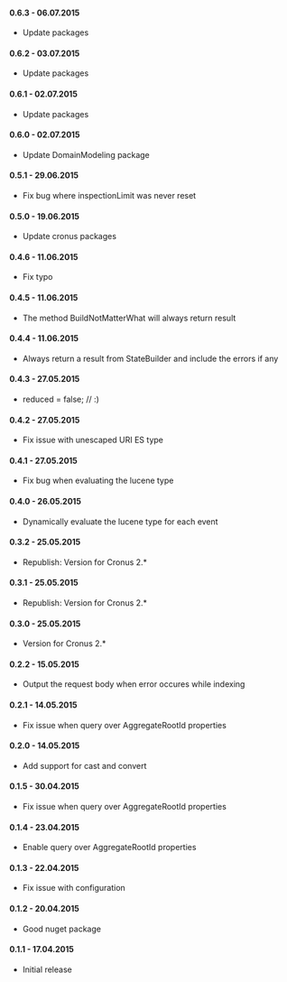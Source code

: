 #### 0.6.3 - 06.07.2015
* Update packages

#### 0.6.2 - 03.07.2015
* Update packages

#### 0.6.1 - 02.07.2015
* Update packages

#### 0.6.0 - 02.07.2015
* Update DomainModeling package

#### 0.5.1 - 29.06.2015
* Fix bug where inspectionLimit was never reset

#### 0.5.0 - 19.06.2015
* Update cronus packages

#### 0.4.6 - 11.06.2015
* Fix typo

#### 0.4.5 - 11.06.2015
* The method BuildNotMatterWhat will always return result

#### 0.4.4 - 11.06.2015
* Always return a result from StateBuilder and include the errors if any

#### 0.4.3 - 27.05.2015
* reduced = false; // :)

#### 0.4.2 - 27.05.2015
* Fix issue with unescaped URI ES type

#### 0.4.1 - 27.05.2015
* Fix bug when evaluating the lucene type

#### 0.4.0 - 26.05.2015
* Dynamically evaluate the lucene type for each event

#### 0.3.2 - 25.05.2015
* Republish: Version for Cronus 2.*

#### 0.3.1 - 25.05.2015
* Republish: Version for Cronus 2.*

#### 0.3.0 - 25.05.2015
* Version for Cronus 2.*

#### 0.2.2 - 15.05.2015
* Output the request body when error occures while indexing

#### 0.2.1 - 14.05.2015
* Fix issue when query over AggregateRootId properties

#### 0.2.0 - 14.05.2015
* Add support for cast and convert

#### 0.1.5 - 30.04.2015
* Fix issue when query over AggregateRootId properties

#### 0.1.4 - 23.04.2015
* Enable query over AggregateRootId properties

#### 0.1.3 - 22.04.2015
* Fix issue with configuration

#### 0.1.2 - 20.04.2015
* Good nuget package

#### 0.1.1 - 17.04.2015
* Initial release
